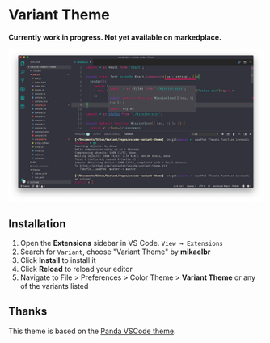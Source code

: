 # Variant Theme

**Currently work in progress. Not yet available on markedplace.**

![Screenshot](./screenshot.png)

## Installation

1. Open the **Extensions** sidebar in VS Code. `View → Extensions`
1. Search for `Variant`, choose "Variant Theme" by **mikaelbr**
1. Click **Install** to install it
1. Click **Reload** to reload your editor
1. Navigate to File > Preferences > Color Theme > **Variant Theme** or any of the variants listed

## Thanks

This theme is based on the [Panda VSCode theme](https://github.com/tinkertrain/panda-syntax-vscode).
